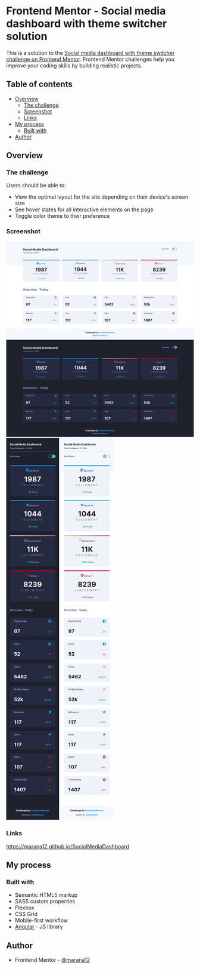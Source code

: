 # Frontend Mentor - Social media dashboard with theme switcher solution

This is a solution to the [Social media dashboard with theme switcher challenge on Frontend Mentor](https://www.frontendmentor.io/challenges/social-media-dashboard-with-theme-switcher-6oY8ozp_H). Frontend Mentor challenges help you improve your coding skills by building realistic projects. 

## Table of contents

- [Overview](#overview)
  - [The challenge](#the-challenge)
  - [Screenshot](#screenshot)
  - [Links](#links)
- [My process](#my-process)
  - [Built with](#built-with)
- [Author](#author)


## Overview

### The challenge

Users should be able to:

- View the optimal layout for the site depending on their device's screen size
- See hover states for all interactive elements on the page
- Toggle color theme to their preference

### Screenshot
![](./images//desktop-ligth.png)
![](./images//desktop-dark.png)
![](./images//mobile-dark.png)
![](./images//mobile-ligth.png)
### Links
  https://marana12.github.io/SocialMediaDashboard
  
## My process

### Built with

- Semantic HTML5 markup
- SASS custom properties
- Flexbox
- CSS Grid
- Mobile-first workflow
- [Angular](https://angular.io/) - JS library

## Author

- Frontend Mentor - [@marana12](https://www.frontendmentor.io/profile/marana12)


